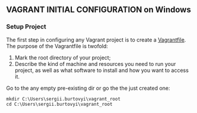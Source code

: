 ## VAGRANT INITIAL CONFIGURATION on Windows

### Setup Project
The first step in configuring any Vagrant project is to create a [Vagrantfile](https://www.vagrantup.com/docs/vagrantfile/).
The purpose of the Vagrantfile is twofold:
1. Mark the root directory of your project;
2. Describe the kind of machine and resources you need to run your project, as well as what software to install and how you want to access it.

Go to the any empty pre-existing dir or go the the just created one:
```
mkdir C:\Users\sergii.burtovyi\vagrant_root
cd C:\Users\sergii.burtovyi\vagrant_root
```
